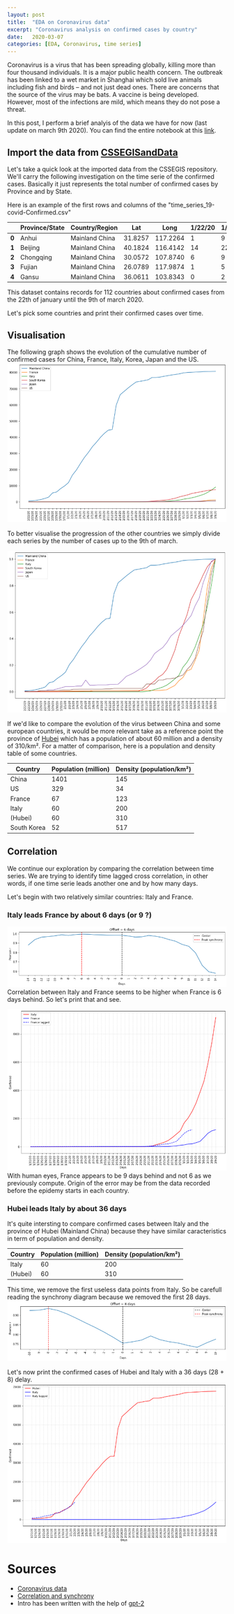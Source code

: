 ```yaml
---
layout: post
title:  "EDA on Coronavirus data"
excerpt: "Coronavirus analysis on confirmed cases by country"
date:   2020-03-07
categories: [EDA, Coronavirus, time series]
---
```

<script src="https://cdnjs.cloudflare.com/ajax/libs/mathjax/2.7.0/MathJax.js?config=TeX-AMS-MML_HTMLorMML"></script>

Coronavirus is a virus that has been spreading globally, killing more than four thousand individuals. It is a major public health concern. The outbreak has been linked to a wet market in Shanghai which sold live animals including fish and birds – and not just dead ones. There are concerns that the source of the virus may be bats. A vaccine is being developed. However, most of the infections are mild, which means they do not pose a threat.

In this post, I perform a brief analyis of the data we have for now (last update on march 9th 2020).
You can find the entire notebook at this [link](https://github.com/ClementBM/Experiment_Coronavius/blob/master/notebook/Coronavirus_By_Country.ipynb).

## Import the data from [CSSEGISandData](https://github.com/CSSEGISandData/COVID-19.git)

Let's take a quick look at the imported data from the CSSEGIS repository. We'll carry the following investigation on the time serie of the confirmed cases. Basically it just represents the total number of confirmed cases by Province and by State.

Here is an example of the first rows and columns of the "time_series_19-covid-Confirmed.csv"

| | Province/State | Country/Region | Lat | Long | 1/22/20 | 1/23/20 | 1/24/20 | 1/25/20 | 1/26/20 | 1/27/20 |
| -- | -- | -- | -- | -- | -- | -- | -- | -- | -- | -- |
| **0** | Anhui | Mainland China | 31.8257 | 117.2264 | 1 |	9 | 15 | 39 | 60 | 70 |
| **1** | Beijing | Mainland China | 40.1824 | 116.4142 | 14 | 22 |	36 | 41 | 68 | 80 |
| **2** | Chongqing | Mainland China | 30.0572 | 107.8740 | 6 |	9 |	27 | 57 | 75 | 110 |
| **3** | Fujian | Mainland China | 26.0789 | 117.9874 | 1 | 5 | 10 | 18 | 35 | 59 |
| **4** | Gansu | Mainland China | 36.0611 | 103.8343 | 0 | 2 | 2 | 4 | 7 | 14 |

This dataset contains records for 112 countries about confirmed cases from the 22th of january until the 9th of march 2020.

Let's pick some countries and print their confirmed cases over time.

## Visualisation
The following graph shows the evolution of the cumulative number of confirmed cases for China, France, Italy, Korea, Japan and the US.
![Confirmed cases of China, France, Italy, South Korea, Japan, and the US](/assets/2020-03-07/confirmed-cases-of-some-countries.png)

To better visualise the progression of the other countries we simply divide each series by the number of cases up to the 9th of march.

![Normed confirmed cases of China, France, Italy, South Korea, Japan, and the US](/assets/2020-03-07/normed-confirmed-cases-of-some-countries.png)

If we'd like to compare the evolution of the virus between China and some european countries, it would be more relevant take as a reference point the province of [Hubei](https://en.wikipedia.org/wiki/Hubei) which has a population of about 60 million and a density of 310/km².
For a matter of comparison, here is a population and density table of some countries.

| Country | Population (million) | Density (population/km²)|
| -- | -- | -- |
| China | 1401 | 145 |
| US | 329 | 34 |
| France | 67 | 123 |
| Italy | 60 | 200 |
| (Hubei) | 60 | 310 |
| South Korea| 52 | 517 |

## Correlation
We continue our exploration by comparing the correlation between time series. We are trying to identify time lagged cross correlation, in other words, if one time serie leads another one and by how many days.


Let's begin with two relatively similar countries: Italy and France.
### Italy leads France by about 6 days (or 9 ?)
![Synchrony between Italy and France](/assets/2020-03-07/italy-france-synchrony.png)
Correlation between Italy and France seems to be higher when France is 6 days behind. So let's print that and see.

![Italy and France lagged](/assets/2020-03-07/italy-france-lagged.png)
With human eyes, France appears to be 9 days behind and not 6 as we previously compute. Origin of the error may be from the data recorded before the epidemy starts in each country.

### Hubei leads Italy by about 36 days
It's quite intersting to compare confirmed cases between Italy and the province of Hubei (Mainland China) because they have similar caracteristics in term of population and density.


| Country | Population (million) | Density (population/km²)|
| -- | -- | -- |
| Italy | 60 | 200 |
| (Hubei) | 60 | 310 |

This time, we remove the first useless data points from Italy. So be carefull reading the synchrony diagram because we removed the first 28 days.
![Synchrony between Italy and France](/assets/2020-03-07/hubei-italy-synchrony.png)

Let's now print the confirmed cases of Hubei and Italy with a 36 days (28 + 8) delay.
![Synchrony between Italy and France](/assets/2020-03-07/hubei-italy-lagged.png)

# Sources
* [Coronavirus data](https://github.com/CSSEGISandData/COVID-19.git)
* [Correlation and synchrony](https://towardsdatascience.com/four-ways-to-quantify-synchrony-between-time-series-data-b99136c4a9c9)
* Intro has been written with the help of [gpt-2](https://github.com/openai/gpt-2)
